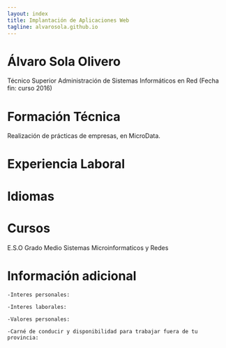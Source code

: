```yaml
---
layout: index
title: Implantación de Aplicaciones Web
tagline: alvarosola.github.io
---
```

# Álvaro Sola Olivero
Técnico Superior Administración de Sistemas Informáticos en Red (Fecha fin: curso 2016)

# Formación Técnica
Realización de prácticas de empresas, en MicroData.
# Experiencia Laboral
# Idiomas
# Cursos
E.S.O
Grado Medio Sistemas Microinformaticos y Redes
# Información adicional
	-Interes personales:

	-Interes laborales:

	-Valores personales:

	-Carné de conducir y disponibilidad para trabajar fuera de tu provincia:
